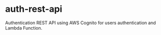 # auth-rest-api
Authentication REST API using AWS Cognito for users authentication and Lambda Function.
